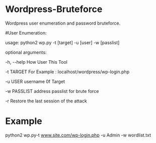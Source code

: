 # Wordpress-Bruteforce



Wordpress user enumeration and password bruteforce.

#User Enumeration:

usage: python2 wp.py -t [target] -u [user] -w [passlist]

optional arguments:

  -h, --help   How User This Tool
 
 -t TARGET    For Example : localhost/wordpress/wp-login.php
  
-u USER      username 0f Target
 
 -w PASSLIST  address passlist for brute force
 
 -r           Restore the last session of the attack


# Example
python2 wp.py-t www.site.com/wp-login.php -u Admin -w wordlist.txt
